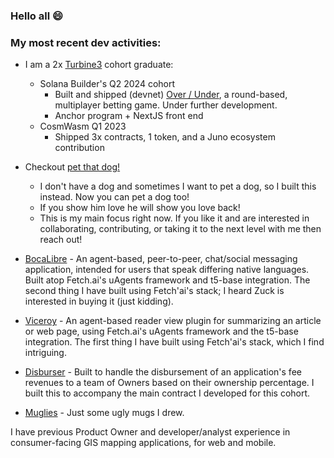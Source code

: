 ### Hello all 😄
<!--
**bgoober/bgoober** is a ✨ _special_ ✨ repository because its `README.md` (this file) appears on your GitHub profile.

Here are some ideas to get you started:

- 🔭 I’m currently working on ...
- 🌱 I’m currently learning ...
- 👯 I’m looking to collaborate on ...
- 🤔 I’m looking for help with ...
- 💬 Ask me about ...
- 📫 How to reach me: ...
- ⚡ Fun fact: ...
-->

### My most recent dev activities:

- I am a 2x [Turbine3](https://turbin3.com/) cohort graduate:
  - Solana Builder's Q2 2024 cohort
    - Built and shipped (devnet) [Over / Under](https://over-under-beta.vercel.app/), a round-based, multiplayer betting game. Under further development.
    - Anchor program + NextJS front end
  - CosmWasm Q1 2023
    - Shipped 3x contracts, 1 token, and a Juno ecosystem contribution

- Checkout [pet that dog!](https://pet-that-dog.vercel.app/)
  - I don't have a dog and sometimes I want to pet a dog, so I built this instead. Now you can pet a dog too!
  - If you show him love he will show you love back!
  - This is my main focus right now. If you like it and are interested in collaborating, contributing, or taking it to the next level with me then reach out!

- [BocaLibre](https://github.com/bgoober/BocaLibre) - An agent-based, peer-to-peer, chat/social messaging application, intended for users that speak differing native languages. Built atop Fetch.ai's uAgents framework and t5-base integration. The second thing I have built using Fetch'ai's stack; I heard Zuck is interested in buying it (just kidding).

- [Viceroy](https://github.com/bgoober/Viceroy) - An agent-based reader view plugin for summarizing an article or web page, using Fetch.ai's uAgents framework and the t5-base integration. The first thing I have built using Fetch'ai's stack, which I find intriguing.

- [Disburser](https://github.com/bgoober/Disburser) - Built to handle the disbursement of an application's fee revenues to a team of Owners based on their ownership percentage. I built this to accompany the main contract I developed for this cohort.

- [Muglies](https://github.com/bgoober/Muglies) - Just some ugly mugs I drew.

I have previous Product Owner and developer/analyst experience in consumer-facing GIS mapping applications, for web and mobile.
